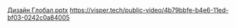 
[Дизайн Глобал.pptx](https://github.com/OlgaChubova205/6-semestr/files/10410302/default.pptx)
https://visper.tech/public-video/4b79bbfe-b4e6-11ed-bf03-0242c0a84005

